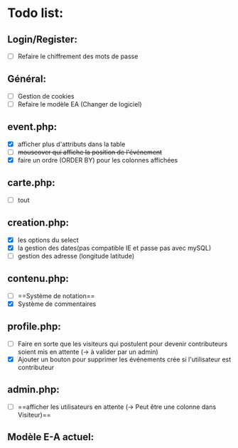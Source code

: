 # Todo list:

## Login/Register:
- [ ] Refaire le chiffrement des mots de passe

## Général:
- [ ] Gestion de cookies
- [ ] Refaire le modèle EA (Changer de logiciel)

## event.php:
- [x] afficher plus d'attributs dans la table 
- [ ] ~~mouseover qui affiche la position de l'événement~~
- [x] faire un ordre (ORDER BY) pour les colonnes affichées

## carte.php:
- [ ] tout

## creation.php:
- [x] les options du select
- [x] la gestion des dates(pas compatible IE et passe pas avec mySQL)
- [ ] gestion des adresse (longitude latitude)

## contenu.php:
- [ ] ==Système de notation==
- [x] Système de commentaires

## profile.php:
- [ ] Faire en sorte que les visiteurs qui postulent pour devenir contributeurs soient mis en attente (-> à valider par un admin)
- [x] Ajouter un bouton pour supprimer les événements crée si l'utilisateur est contributeur

## admin.php:
- [ ] ==afficher les utilisateurs en attente (-> Peut être une colonne dans Visiteur)==

## Modèle E-A actuel:
[//]:   ![](./img/MCD.png)
